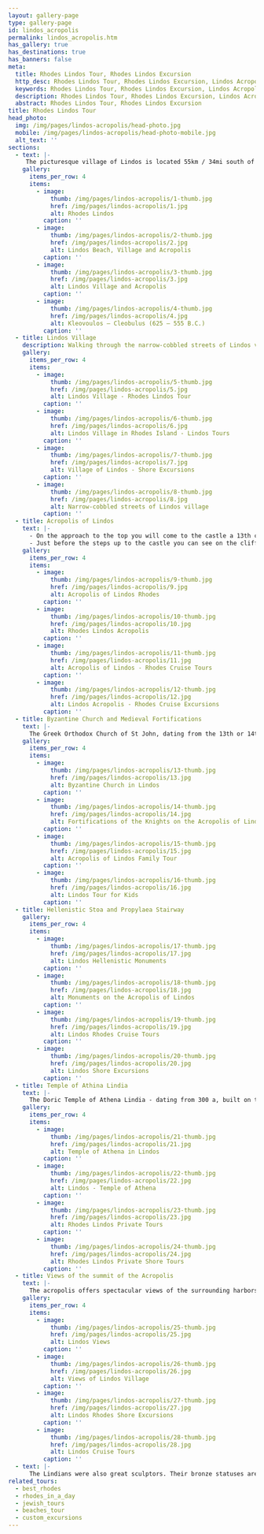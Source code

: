 ```yaml
---
layout: gallery-page
type: gallery-page
id: lindos_acropolis
permalink: lindos_acropolis.htm
has_gallery: true
has_destinations: true
has_banners: false
meta:
  title: Rhodes Lindos Tour, Rhodes Lindos Excursion
  http_desc: Rhodes Lindos Tour, Rhodes Lindos Excursion, Lindos Acropolis Excursions, Rhodes Shore Excursions
  keywords: Rhodes Lindos Tour, Rhodes Lindos Excursion, Lindos Acropolis Excursions, Rhodes Shore Excursions
  description: Rhodes Lindos Tour, Rhodes Lindos Excursion, Lindos Acropolis Excursions, Rhodes Shore Excursions
  abstract: Rhodes Lindos Tour, Rhodes Lindos Excursion
title: Rhodes Lindos Tour
head_photo:
  img: /img/pages/lindos-acropolis/head-photo.jpg
  mobile: /img/pages/lindos-acropolis/head-photo-mobile.jpg
  alt_text: ''
sections:
  - text: |-
     The picturesque village of Lindos is located 55km / 34mi south of Rhodes town on the east coast of the island. According to Homer, Lindos was built by the Dorians at the same time as Kamiros and Ialyssos in the 12th century B.C. The town reached the height of its power in the 6th century B.C. during the reign of Tyrant Kleovoulos - Cleobulus (one of the seven wise men of antiquity) who ruled for more than 40 years.
    gallery:
      items_per_row: 4
      items:
        - image:
            thumb: /img/pages/lindos-acropolis/1-thumb.jpg
            href: /img/pages/lindos-acropolis/1.jpg
            alt: Rhodes Lindos
          caption: ''
        - image:
            thumb: /img/pages/lindos-acropolis/2-thumb.jpg
            href: /img/pages/lindos-acropolis/2.jpg
            alt: Lindos Beach, Village and Acropolis
          caption: ''
        - image:
            thumb: /img/pages/lindos-acropolis/3-thumb.jpg
            href: /img/pages/lindos-acropolis/3.jpg
            alt: Lindos Village and Acropolis
          caption: ''
        - image:
            thumb: /img/pages/lindos-acropolis/4-thumb.jpg
            href: /img/pages/lindos-acropolis/4.jpg
            alt: Kleovoulos – Cleobulus (625 – 555 B.C.)
          caption: ''
  - title: Lindos Village
    description: Walking through the narrow-cobbled streets of Lindos village.
    gallery:
      items_per_row: 4
      items:
        - image:
            thumb: /img/pages/lindos-acropolis/5-thumb.jpg
            href: /img/pages/lindos-acropolis/5.jpg
            alt: Lindos Village - Rhodes Lindos Tour
          caption: ''
        - image:
            thumb: /img/pages/lindos-acropolis/6-thumb.jpg
            href: /img/pages/lindos-acropolis/6.jpg
            alt: Lindos Village in Rhodes Island - Lindos Tours
          caption: ''
        - image:
            thumb: /img/pages/lindos-acropolis/7-thumb.jpg
            href: /img/pages/lindos-acropolis/7.jpg
            alt: Village of Lindos - Shore Excursions
          caption: ''
        - image:
            thumb: /img/pages/lindos-acropolis/8-thumb.jpg
            href: /img/pages/lindos-acropolis/8.jpg
            alt: Narrow-cobbled streets of Lindos village
          caption: ''
  - title: Acropolis of Lindos
    text: |-
      - On the approach to the top you will come to the castle a 13th century fortress that is the medieval gate of the Acropolis.
      - Just before the steps up to the castle you can see on the cliff the well-known relief of a Rhodian Trireme - Triemiolia (warship) The relief is said to date from about 180 BC. Lindos was a major maritime power.
    gallery:
      items_per_row: 4
      items:
        - image:
            thumb: /img/pages/lindos-acropolis/9-thumb.jpg
            href: /img/pages/lindos-acropolis/9.jpg
            alt: Acropolis of Lindos Rhodes
          caption: ''
        - image:
            thumb: /img/pages/lindos-acropolis/10-thumb.jpg
            href: /img/pages/lindos-acropolis/10.jpg
            alt: Rhodes Lindos Acropolis
          caption: ''
        - image:
            thumb: /img/pages/lindos-acropolis/11-thumb.jpg
            href: /img/pages/lindos-acropolis/11.jpg
            alt: Acropolis of Lindos - Rhodes Cruise Tours
          caption: ''
        - image:
            thumb: /img/pages/lindos-acropolis/12-thumb.jpg
            href: /img/pages/lindos-acropolis/12.jpg
            alt: Lindos Acropolis - Rhodes Cruise Excursions
          caption: ''               
  - title: Byzantine Church and Medieval Fortifications
    text: |-
      The Greek Orthodox Church of St John, dating from the 13th or 14th century and built on the ruins of a previous church, which may have been built as early as the 6th century.  The medieval walls of the acropolis built by the Knights of St John the Hospitallers on the foundations of an older Byzantine fortification.
    gallery:
      items_per_row: 4
      items:
        - image:
            thumb: /img/pages/lindos-acropolis/13-thumb.jpg
            href: /img/pages/lindos-acropolis/13.jpg
            alt: Byzantine Church in Lindos
          caption: ''
        - image:
            thumb: /img/pages/lindos-acropolis/14-thumb.jpg
            href: /img/pages/lindos-acropolis/14.jpg
            alt: Fortifications of the Knights on the Acropolis of Lindos
          caption: ''
        - image:
            thumb: /img/pages/lindos-acropolis/15-thumb.jpg
            href: /img/pages/lindos-acropolis/15.jpg
            alt: Acropolis of Lindos Family Tour
          caption: ''
        - image:
            thumb: /img/pages/lindos-acropolis/16-thumb.jpg
            href: /img/pages/lindos-acropolis/16.jpg
            alt: Lindos Tour for Kids
          caption: ''               
  - title: Hellenistic Stoa and Propylaea Stairway
    gallery:
      items_per_row: 4
      items:
        - image:
            thumb: /img/pages/lindos-acropolis/17-thumb.jpg
            href: /img/pages/lindos-acropolis/17.jpg
            alt: Lindos Hellenistic Monuments
          caption: ''
        - image:
            thumb: /img/pages/lindos-acropolis/18-thumb.jpg
            href: /img/pages/lindos-acropolis/18.jpg
            alt: Monuments on the Acropolis of Lindos
          caption: ''
        - image:
            thumb: /img/pages/lindos-acropolis/19-thumb.jpg
            href: /img/pages/lindos-acropolis/19.jpg
            alt: Lindos Rhodes Cruise Tours
          caption: ''
        - image:
            thumb: /img/pages/lindos-acropolis/20-thumb.jpg
            href: /img/pages/lindos-acropolis/20.jpg
            alt: Lindos Shore Excursions
          caption: ''               
  - title: Temple of Athina Lindia
    text: |-
      The Doric Temple of Athena Lindia - dating from 300 a, built on the site of an earlier temple. Inside the temple is the altar and the base of the cult statue of Athena.
    gallery:
      items_per_row: 4
      items:
        - image:
            thumb: /img/pages/lindos-acropolis/21-thumb.jpg
            href: /img/pages/lindos-acropolis/21.jpg
            alt: Temple of Athena in Lindos
          caption: ''
        - image:
            thumb: /img/pages/lindos-acropolis/22-thumb.jpg
            href: /img/pages/lindos-acropolis/22.jpg
            alt: Lindos - Temple of Athena
          caption: ''
        - image:
            thumb: /img/pages/lindos-acropolis/23-thumb.jpg
            href: /img/pages/lindos-acropolis/23.jpg
            alt: Rhodes Lindos Private Tours
          caption: ''
        - image:
            thumb: /img/pages/lindos-acropolis/24-thumb.jpg
            href: /img/pages/lindos-acropolis/24.jpg
            alt: Rhodes Lindos Private Shore Tours
          caption: ''               
  - title: Views of the summit of the Acropolis
    text: |-
      The acropolis offers spectacular views of the surrounding harbors and coastline.
    gallery:
      items_per_row: 4
      items:
        - image:
            thumb: /img/pages/lindos-acropolis/25-thumb.jpg
            href: /img/pages/lindos-acropolis/25.jpg
            alt: Lindos Views
          caption: ''
        - image:
            thumb: /img/pages/lindos-acropolis/26-thumb.jpg
            href: /img/pages/lindos-acropolis/26.jpg
            alt: Views of Lindos Village
          caption: ''
        - image:
            thumb: /img/pages/lindos-acropolis/27-thumb.jpg
            href: /img/pages/lindos-acropolis/27.jpg
            alt: Lindos Rhodes Shore Excursions
          caption: ''
        - image:
            thumb: /img/pages/lindos-acropolis/28-thumb.jpg
            href: /img/pages/lindos-acropolis/28.jpg
            alt: Lindos Cruise Tours
          caption: ''
  - text: |-
      The Lindians were also great sculptors. Their bronze statuses are famed for their incomparable craft. The famous **Colossus of Rhodes** was a bronze statue by the Lindian artist Chares.
related_tours:
  - best_rhodes
  - rhodes_in_a_day
  - jewish_tours
  - beaches_tour
  - custom_excursions
---
```

